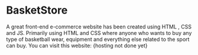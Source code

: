 # BasketStore
A great front-end e-commerce website has been created using HTML , CSS  and JS.
Primarily using HTML and CSS where anyone who wants to buy any type of basketball wear, 
equipment and everything else related to the sport can buy.
You can visit this website: {hosting not done yet}
